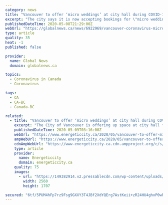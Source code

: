 ```yaml
---
category: news
title: "Vancouver to offer ‘micro weddings’ at city hall during COVID-19"
excerpt: "The city says it is now accepting bookings for \"micro weddings\" of 10 people or fewer at Helena Gutteridge Plaza, with the first slot available June 19."
publishedDateTime: 2020-05-08T21:29:00Z
webUrl: "https://globalnews.ca/news/6922969/vancouver-coronavirus-micro-weddings/"
type: article
quality: 35
heat: -1
published: false

provider:
  name: Global News
  domain: globalnews.ca

topics:
  - Coronavirus in Canada
  - Coronavirus

tags:
  - CA
  - CA-BC
  - Canada-BC

related:
  - title: "Vancouver to offer ‘micro weddings’ at city hall during COVID-19"
    excerpt: "The City of Vancouver is offering up space at city hall for couples hoping to tie the knot during the novel coronavirus pandemic. The city says it is now accept"
    publishedDateTime: 2020-05-09T03:16:00Z
    webUrl: "https://www.energeticcity.ca/2020/05/vancouver-to-offer-micro-weddings-at-city-hall-during-covid-19/"
    ampWebUrl: "https://www.energeticcity.ca/2020/05/vancouver-to-offer-micro-weddings-at-city-hall-during-covid-19/?amp"
    cdnAmpWebUrl: "https://www-energeticcity-ca.cdn.ampproject.org/c/s/www.energeticcity.ca/2020/05/vancouver-to-offer-micro-weddings-at-city-hall-during-covid-19/?amp"
    type: article
    provider:
      name: Energeticcity
      domain: energeticcity.ca
    quality: 75
    images:
      - url: "https://149382914.v2.pressablecdn.com/wp-content/uploads/2020/05/182731/vancouver-to-offer-micro-weddings-at-city-hall-during-covid-19-scaled.jpg"
        width: 2560
        height: 1707

secured: "6tf/5PUM4hFp7rz9Fsg9GXXY3T4JBf2XdYQErg7AstKeii+zR24HU4ghxP0wNXxuOSqTJ6dqbA2naNrH9kol5dnRXQXXXH+VBM17nZEWEeXrKzNBNpzYupyPODzzMvaPjFl9N97BYg9qiLwD39zD4Q6Ymn/XpfdYItVKzFOxYWluVr/sIuqRSIDs+/aNc7mBCN9lvlaRuuWkpDNhlb5q6RJeWiP77C8rMn4AeKHH/XuFKZHtU3w5iGlAu+NGTFhfsd4BEOLRiFTuq2RMMGBw2hPwGoVDRuc3Y4HUEdeGCe6soNRGIPWzNH+h5qpPJ5jI4EQRlDnYNFEuGyEtXioaC8MfQM+6FBqigJAGLgi5WNnHw6NedLpaRfh4eKXmqK0XG3HwtaBuE43KL3XK+zrETtv6wZK1806h4KQ7/J06NEAt4gfClw7+qC7eA1ceTLJj/4Xx69E8rmFH4j+40H+ipEahsbaTQHyO8JLF8+1Inpk=;6vKdwGA7X52ea7PuapWm6g=="
---
```


